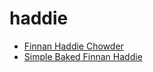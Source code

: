 # haddie

 * [Finnan Haddie Chowder](../../index/f/finnan-haddie-chowder-51119010.json)
 * [Simple Baked Finnan Haddie](../../index/s/simple-baked-finnan-haddie.json)
